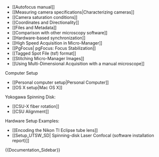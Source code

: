 * [[Autofocus manual]]
* [[Measuring camera specifications|Characterizing cameras]]
* [[Camera saturation conditions]]
* [[Coordinates and Directionality]]
* [[Files and Metadata]]
* [[Comparison with other microscopy software]]
* [[Hardware-based synchronization]]
* [[High Speed Acquisition in Micro-Manager]]
* [[PgFocus| pgFocus: Focus Stabilization]]
* [[Tagged Spot File (tsf) format]]
* [[Stitching Micro-Manager Images]]
* [[Using Multi-Dimensional Acquisition with a manual microscope]]

Computer Setup
* [[Personal computer setup|Personal Computer]]
* [[OS X setup|Mac OS X]]

Yokogawa Spinning Disk:
* [[CSU-X fiber rotation]]
* [[CSU Alignment]]

Hardware Setup Examples:
* [[Encoding the Nikon TI Eclipse tube lens]]
* [[Setup_UTSW_SD| Spinning-disk Laser Confocal (software installation report)]]






{{Documentation_Sidebar}}
